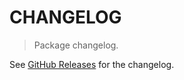 # CHANGELOG

> Package changelog.

See [GitHub Releases](https://github.com/stdlib-js/stats-base-dists-erlang-entropy/releases) for the changelog.